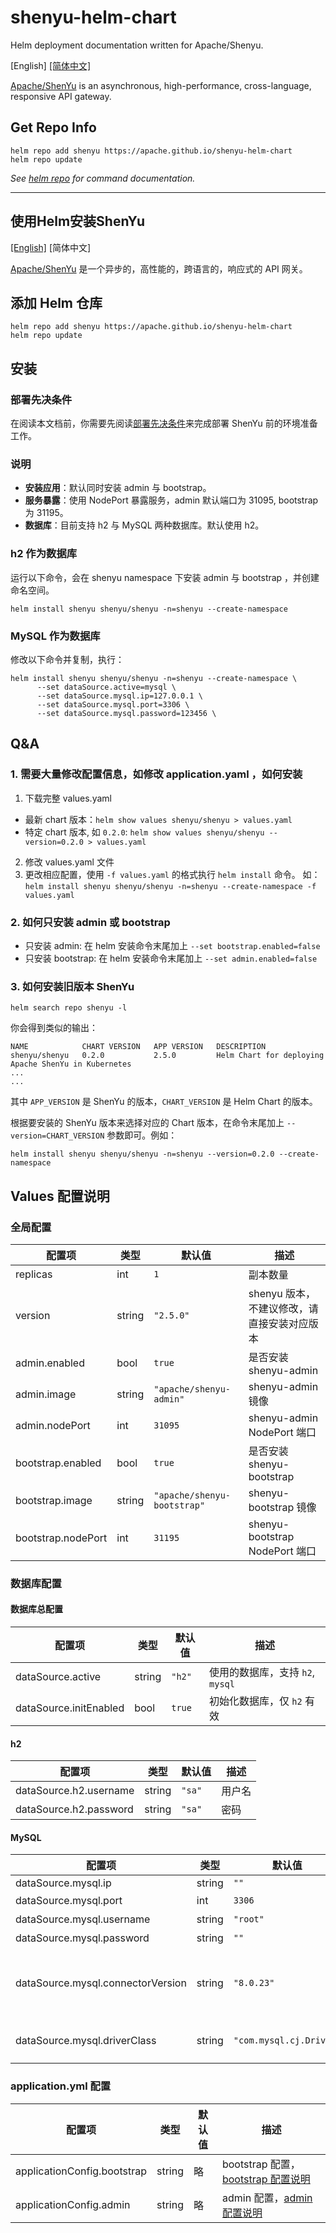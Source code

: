 # shenyu-helm-chart

Helm deployment documentation written for Apache/Shenyu.

[English]  [[简体中文]](#使用Helm安装ShenYu)

[Apache/ShenYu](https://shenyu.apache.org/docs/index/) is an asynchronous, high-performance, cross-language, responsive API gateway.

## Get Repo Info

```shell
helm repo add shenyu https://apache.github.io/shenyu-helm-chart
helm repo update
```

_See [helm repo](https://helm.sh/docs/helm/helm_repo/) for command documentation._

---

## 使用Helm安装ShenYu
[[English]](#shenyu-helm-chart)  [简体中文]

[Apache/ShenYu](https://shenyu.apache.org/zh/docs/index) 是一个异步的，高性能的，跨语言的，响应式的 API 网关。

## 添加 Helm 仓库

```shell
helm repo add shenyu https://apache.github.io/shenyu-helm-chart
helm repo update
```

## 安装

### 部署先决条件

在阅读本文档前，你需要先阅读[部署先决条件](https://shenyu.apache.org/zh/docs/deployment/deployment-before)来完成部署 ShenYu 前的环境准备工作。

### 说明

* **安装应用**：默认同时安装 admin 与 bootstrap。
* **服务暴露**：使用 NodePort 暴露服务，admin 默认端口为 31095, bootstrap 为 31195。
* **数据库**：目前支持 h2 与 MySQL 两种数据库。默认使用 h2。

### h2 作为数据库

运行以下命令，会在 shenyu namespace 下安装 admin 与 bootstrap ，并创建命名空间。

```shell
helm install shenyu shenyu/shenyu -n=shenyu --create-namespace
```

### MySQL 作为数据库

修改以下命令并复制，执行：

```shell
helm install shenyu shenyu/shenyu -n=shenyu --create-namespace \
      --set dataSource.active=mysql \
      --set dataSource.mysql.ip=127.0.0.1 \
      --set dataSource.mysql.port=3306 \
      --set dataSource.mysql.password=123456 \
```

## Q&A

### 1. 需要大量修改配置信息，如修改 application.yaml ，如何安装

1. 下载完整 values.yaml
* 最新 chart 版本：`helm show values shenyu/shenyu > values.yaml`
* 特定 chart 版本, 如 `0.2.0`: `helm show values shenyu/shenyu --version=0.2.0 > values.yaml`
2. 修改 values.yaml 文件
3. 更改相应配置，使用 `-f values.yaml` 的格式执行 `helm install` 命令。
如：`helm install shenyu shenyu/shenyu -n=shenyu --create-namespace -f values.yaml`

### 2. 如何只安装 admin 或 bootstrap

* 只安装 admin:     在 helm 安装命令末尾加上 `--set bootstrap.enabled=false`
* 只安装 bootstrap: 在 helm 安装命令末尾加上 `--set admin.enabled=false`

### 3. 如何安装旧版本 ShenYu

```shell
helm search repo shenyu -l
```

你会得到类似的输出：

```shell
NAME            CHART VERSION	APP VERSION	  DESCRIPTION
shenyu/shenyu   0.2.0           2.5.0         Helm Chart for deploying Apache ShenYu in Kubernetes
...
...
```

其中 `APP_VERSION` 是 ShenYu 的版本，`CHART_VERSION` 是 Helm Chart 的版本。

根据要安装的 ShenYu 版本来选择对应的 Chart 版本，在命令末尾加上 `--version=CHART_VERSION` 参数即可。例如：

```shell
helm install shenyu shenyu/shenyu -n=shenyu --version=0.2.0 --create-namespace
```

## Values 配置说明

### 全局配置
| 配置项              | 类型    | 默认值                       | 描述                                   |
|--------------------|--------|-----------------------------|---------------------------------------|
| replicas           | int    | `1`                         | 副本数量                               |
| version            | string | `"2.5.0"`                   | shenyu 版本，不建议修改，请直接安装对应版本 |
| admin.enabled      | bool   | `true`                      | 是否安装 shenyu-admin                  |
| admin.image        | string | `"apache/shenyu-admin"`     | shenyu-admin 镜像                      |
| admin.nodePort     | int    | `31095`                     | shenyu-admin NodePort 端口             |
| bootstrap.enabled  | bool   | `true`                      | 是否安装 shenyu-bootstrap              |
| bootstrap.image    | string | `"apache/shenyu-bootstrap"` | shenyu-bootstrap 镜像                  |
| bootstrap.nodePort | int    | `31195`                     | shenyu-bootstrap NodePort 端口         |

### 数据库配置

#### 数据库总配置
| 配置项                  | 类型    | 默认值  | 描述                           |
|------------------------|--------|--------|-------------------------------|
| dataSource.active      | string | `"h2"` | 使用的数据库，支持 `h2`, `mysql` |
| dataSource.initEnabled | bool   | `true` | 初始化数据库，仅 `h2` 有效       |

#### h2
| 配置项                  | 类型    | 默认值  | 描述   |
|------------------------|--------|--------|-------|
| dataSource.h2.username | string | `"sa"` | 用户名 |
| dataSource.h2.password | string | `"sa"` | 密码   |

#### MySQL
| 配置项                             | 类型    | 默认值                   | 描述                                                                                               |
|-----------------------------------|--------|-------------------------|---------------------------------------------------------------------------------------------------|
| dataSource.mysql.ip               | string | `""`                    | IP                                                                                                |
| dataSource.mysql.port             | int    | `3306`                  | 端口                                                                                               |
| dataSource.mysql.username         | string | `"root"`                | 用户名                                                                                             |
| dataSource.mysql.password         | string | `""`                    | 密码                                                                                               |
| dataSource.mysql.connectorVersion | string | `"8.0.23"`              | connector 版本([maven connector 列表](https://repo1.maven.org/maven2/mysql/mysql-connector-java/)) |
| dataSource.mysql.driverClass      | string | `"com.mysql.cj.Driver"` | mysql driver class 名字                                                                            |

### application.yml 配置
| 配置项                       | 类型    | 默认值 | 描述                                                                                                                      |
|-----------------------------|--------|-------|--------------------------------------------------------------------------------------------------------------------------|
| applicationConfig.bootstrap | string | 略    | bootstrap 配置，[bootstrap 配置说明](https://shenyu.apache.org/zh/docs/user-guide/property-config/gateway-property-config) |
| applicationConfig.admin     | string | 略    | admin 配置，[admin 配置说明](https://shenyu.apache.org/zh/docs/user-guide/property-config/admin-property-config)           |
